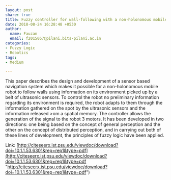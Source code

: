 ```yaml
---
layout: post
share: true
title: Fuzzy controller for wall-following with a non-holonomous mobile robot
date: 2018-08-24 16:28:48 +0530
author:
  name: Fauzan
  email: f2015057@pilani.bits-pilani.ac.in
categories:
- Fuzzy Logic
- Robotics
tags:
- Medium

---
```

This paper describes the design and development of a sensor based navigation system which makes it possible for a non-holonomous mobile robot to follow walls using information on its environment picked up by a belt of ultrasonic sensors. To control the robot no preliminary information regarding its environment is required, the robot adapts to them through the information gathered on the spot by the ultrasonic sensors and the information released >om a spatial memory. The controller allows the generation of the signal to the robot 3 motors. It has been developed in two directions: one being based on the concept of general perception and the other on the concept of distributed perception, and in carrying out both of these lines of development, the principles of fuzzy logic have been applied.

Link: [http://citeseerx.ist.psu.edu/viewdoc/download?doi=10.1.1.53.6301&rep=rep1&type=pdf](http://citeseerx.ist.psu.edu/viewdoc/download?doi=10.1.1.53.6301&rep=rep1&type=pdf "http://citeseerx.ist.psu.edu/viewdoc/download?doi=10.1.1.53.6301&rep=rep1&type=pdf")